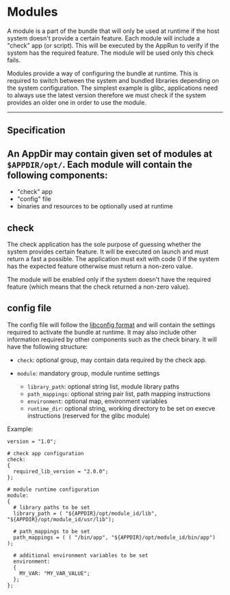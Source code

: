 Modules
=======

A module is a part of the bundle that will only be used at runtime if the host system doesn't provide a certain feature.
Each module will include a "check" app (or script). This will be executed by the AppRun to verify if the system has the 
required feature. The module will be used only this check fails.

Modules provide a way of configuring the bundle at runtime. This is required to switch between the system and bundled 
libraries depending on the system configuration. The simplest example is glibc, applications need to always use the
latest version therefore we must check if the system provides an older one in order to use the module.

-------------
Specification
-------------

An AppDir may contain given set of modules at `$APPDIR/opt/`. Each module will contain the following components:
- 
- "check" app
- "config" file
- binaries and resources to be optionally used at runtime

check
-----
The check application has the sole purpose of guessing whether the system provides certain feature. It will be executed
on launch and must return a fast a possible. The application must exit with code 0 if the system has the expected
feature otherwise must return a non-zero value.

The module will be enabled only if the system doesn't have the required feature (which means that the check returned a 
non-zero value).

config file
-----------

The config file will follow the [libconfig format](https://hyperrealm.github.io/libconfig/libconfig_manual.html) and
will contain the settings required to activate the bundle at runtime. It may also include other information required by
other components such as the check binary. It will have the following structure:

- `check`: optional group, may contain data required by the check app.
- `module`: mandatory group, module runtime settings
  
  - `library_path`: optional string list, module library paths
  - `path_mappings`: optional string pair list, path mapping instructions
  - `environment`: optional map, environment variables
  - `runtime_dir`: optional string, working directory to be set on execve instructions (reserved for the glibc module)

Example:

```shell
version = "1.0";

# check app configuration
check:
{
  required_lib_version = "2.0.0";
};

# module runtime configuration
module:
{
  # library paths to be set
  library_path = ( "${APPDIR}/opt/module_id/lib", "${APPDIR}/opt/module_id/usr/lib");
  
  # path_mappings to be set
  path_mappings = ( ( "/bin/app", "${APPDIR}/opt/module_id/bin/app") );

  # additional environment variables to be set 
  environment:
  {
    MY_VAR: "MY_VAR_VALUE";
  };
};
```
